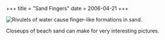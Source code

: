 +++
title = "Sand Fingers"
date = 2006-04-21
+++

![Rivulets of water cause finger-like formations in sand.](http://www.aphoenix.ca/photoblog/photos/SandFingers.jpg)

Closeups of beach sand can make for very interesting pictures.
